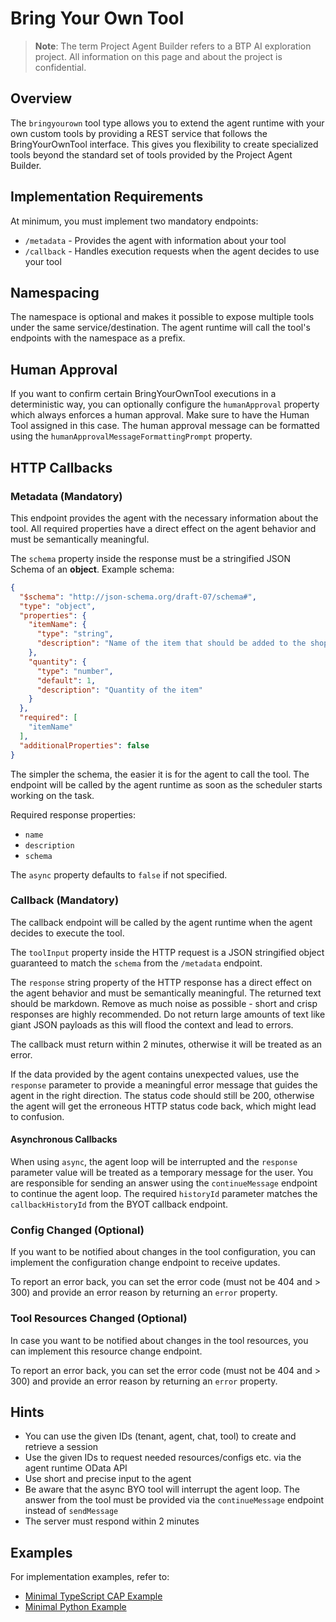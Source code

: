 # Bring Your Own Tool

> **Note**: The term Project Agent Builder refers to a BTP AI exploration project. All information on this page and about the project is confidential.

## Overview

The `bringyourown` tool type allows you to extend the agent runtime with your own custom tools by providing a REST service that follows the BringYourOwnTool interface. This gives you flexibility to create specialized tools beyond the standard set of tools provided by the Project Agent Builder.

## Implementation Requirements

At minimum, you must implement two mandatory endpoints:
- `/metadata` - Provides the agent with information about your tool
- `/callback` - Handles execution requests when the agent decides to use your tool

## Namespacing

The namespace is optional and makes it possible to expose multiple tools under the same service/destination. The agent runtime will call the tool's endpoints with the namespace as a prefix.

## Human Approval

If you want to confirm certain BringYourOwnTool executions in a deterministic way, you can optionally configure the `humanApproval` property which always enforces a human approval. Make sure to have the Human Tool assigned in this case. The human approval message can be formatted using the `humanApprovalMessageFormattingPrompt` property.

## HTTP Callbacks

### Metadata (Mandatory)

This endpoint provides the agent with the necessary information about the tool. All required properties have a direct effect on the agent behavior and must be semantically meaningful.

The `schema` property inside the response must be a stringified JSON Schema of an **object**. Example schema:

```json
{
  "$schema": "http://json-schema.org/draft-07/schema#",
  "type": "object",
  "properties": {
    "itemName": {
      "type": "string",
      "description": "Name of the item that should be added to the shopping list"
    },
    "quantity": {
      "type": "number",
      "default": 1,
      "description": "Quantity of the item"
    }
  },
  "required": [
    "itemName"
  ],
  "additionalProperties": false
}
```

The simpler the schema, the easier it is for the agent to call the tool. The endpoint will be called by the agent runtime as soon as the scheduler starts working on the task.

Required response properties:
- `name`
- `description`
- `schema`

The `async` property defaults to `false` if not specified.

### Callback (Mandatory)

The callback endpoint will be called by the agent runtime when the agent decides to execute the tool.

The `toolInput` property inside the HTTP request is a JSON stringified object guaranteed to match the `schema` from the `/metadata` endpoint.

The `response` string property of the HTTP response has a direct effect on the agent behavior and must be semantically meaningful. The returned text should be markdown. Remove as much noise as possible - short and crisp responses are highly recommended. Do not return large amounts of text like giant JSON payloads as this will flood the context and lead to errors.

The callback must return within 2 minutes, otherwise it will be treated as an error.

If the data provided by the agent contains unexpected values, use the `response` parameter to provide a meaningful error message that guides the agent in the right direction. The status code should still be 200, otherwise the agent will get the erroneous HTTP status code back, which might lead to confusion.

#### Asynchronous Callbacks

When using `async`, the agent loop will be interrupted and the `response` parameter value will be treated as a temporary message for the user. You are responsible for sending an answer using the `continueMessage` endpoint to continue the agent loop. The required `historyId` parameter matches the `callbackHistoryId` from the BYOT callback endpoint.

### Config Changed (Optional)

If you want to be notified about changes in the tool configuration, you can implement the configuration change endpoint to receive updates.

To report an error back, you can set the error code (must not be 404 and > 300) and provide an error reason by returning an `error` property.

### Tool Resources Changed (Optional)

In case you want to be notified about changes in the tool resources, you can implement this resource change endpoint.

To report an error back, you can set the error code (must not be 404 and > 300) and provide an error reason by returning an `error` property.

## Hints

- You can use the given IDs (tenant, agent, chat, tool) to create and retrieve a session
- Use the given IDs to request needed resources/configs etc. via the agent runtime OData API
- Use short and precise input to the agent
- Be aware that the async BYO tool will interrupt the agent loop. The answer from the tool must be provided via the `continueMessage` endpoint instead of `sendMessage`
- The server must respond within 2 minutes

## Examples

For implementation examples, refer to:
- [Minimal TypeScript CAP Example](https://github.com/SAP-samples/project-agent-builder-samples/tree/main/minimal-bring-your-own-tool-typescript)
- [Minimal Python Example](https://github.com/SAP-samples/project-agent-builder-samples/tree/main/minimal-bring-your-own-tool-python) 